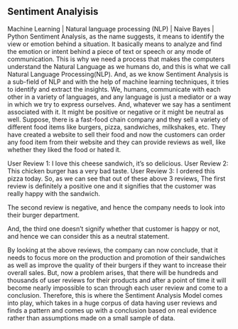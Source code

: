 ## Sentiment Analyisis
Machine Learning | Natural language processing (NLP) |  Naive Bayes | Python Sentiment Analysis, as the name suggests, it means to identify the view or emotion behind a situation. It basically means to analyze and find the emotion or intent behind a piece of text or speech or any mode of communication. This is why we need a process that makes the computers understand the Natural Language as we humans do, and this is what we call Natural Language Processing(NLP). And, as we know Sentiment Analysis is a sub-field of NLP and with the help of machine learning techniques, it tries to identify and extract the insights.
We, humans, communicate with each other in a variety of languages, and any language is just a mediator or a way in which we try to express ourselves. And, whatever we say has a sentiment associated with it. It might be positive or negative or it might be neutral as well. Suppose, there is a fast-food chain company and they sell a variety of different food items like burgers, pizza, sandwiches, milkshakes, etc. They have created a website to sell their food and now the customers can order any food item from their website and they can provide reviews as well, like whether they liked the food or hated it.

User Review 1: I love this cheese sandwich, it’s so delicious. User Review 2: This chicken burger has a very bad taste. User Review 3: I ordered this pizza today. So, as we can see that out of these above 3 reviews, The first review is definitely a positive one and it signifies that the customer was really happy with the sandwich.

The second review is negative, and hence the company needs to look into their burger department.

And, the third one doesn’t signify whether that customer is happy or not, and hence we can consider this as a neutral statement.

By looking at the above reviews, the company can now conclude, that it needs to focus more on the production and promotion of their sandwiches as well as improve the quality of their burgers if they want to increase their overall sales. But, now a problem arises, that there will be hundreds and thousands of user reviews for their products and after a point of time it will become nearly impossible to scan through each user review and come to a conclusion. Therefore, this is where the Sentiment Analysis Model comes into play, which takes in a huge corpus of data having user reviews and finds a pattern and comes up with a conclusion based on real evidence rather than assumptions made on a small sample of data.
